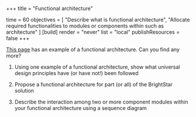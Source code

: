 +++
title = "Functional architecture"

time = 60
objectives = [
    "Describe what is functional architecture",
    "Allocate required functionalities to modules or components within such as architecture"
]
[build]
  render = "never"
  list = "local"
  publishResources = false
+++

[This page](https://mrsdprojects.ri.cmu.edu/2020teamb/design/functional-architecture/) has an example of a functional architecture. Can you find any more? 

1. Using one example of a functional architecture, show what universal design principles have (or have not!) been followed 
 
2. Propose a functional architecture for part (or all) of the BrightStar solution 
 
3. Describe the interaction among two or more component modules within your functional architecture using a sequence diagram

